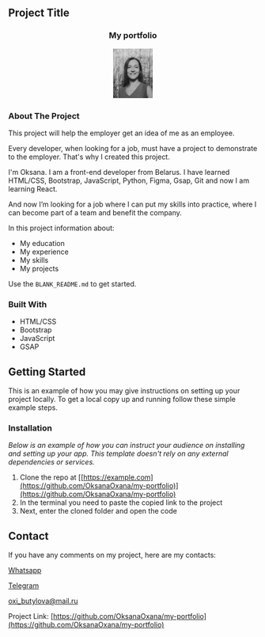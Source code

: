 <!-- PROJECT LOGO -->

## Project Title

 <h3 align="center">My portfolio</h3>
<div align="center">
  <a href="https://github.com/OksanaOxana/my-portfolio/blob/main/photo_2023-08-19_13-54-31.jpg">
    <img src="https://github.com/OksanaOxana/my-portfolio/blob/main/photo_2023-08-19_13-54-31.jpg" alt="Logo" width="80" height="100">
  </a>
</div> 


<!-- ABOUT THE PROJECT -->
### About The Project

  <p>
 This project will help the employer get an idea of ​​me as an employee.
  </p>


Every developer, when looking for a job, must have a project to demonstrate to the employer. That's why I created this project. 


I'm Oksana. I am a front-end developer from Belarus. I have learned HTML/CSS, Bootstrap, JavaScript, Python, Figma, Gsap, Git and now I am learning React. 

And now I’m looking for a job where I can put my skills into practice, where I can become part of a team and benefit the company.

In this project information about:
* My education
* My experience
* My skills
* My projects

Use the `BLANK_README.md` to get started.


### Built With


* HTML/CSS
* Bootstrap
* JavaScript
* GSAP


<!-- GETTING STARTED -->
## Getting Started

This is an example of how you may give instructions on setting up your project locally.
To get a local copy up and running follow these simple example steps.


### Installation

_Below is an example of how you can instruct your audience on installing and setting up your app. This template doesn't rely on any external dependencies or services._

1. Clone the repo at [[https://example.com](https://github.com/OksanaOxana/my-portfolio)](https://github.com/OksanaOxana/my-portfolio)
2. In the terminal you need to paste the copied link to the project
3. Next, enter the cloned folder and open the code


<!-- CONTACT -->
## Contact


If you have any comments on my project, here are my contacts:

[Whatsapp](https://wa.me/+375299779119)

[Telegram](https://t.me/OxanaAksana)

[oxi_butylova@mail.ru](https://oxi_butylova@mail.ru)

Project Link: [https://github.com/OksanaOxana/my-portfolio](https://github.com/OksanaOxana/my-portfolio)
